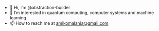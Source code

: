 - 👋 Hi, I’m @abstraction-builder
- 👀 I’m interested in quantum computing, computer systems and machine learning
- 📫 How to reach me at amikomalania@gmail.com

<!---
abstraction-builder/abstraction-builder is a ✨ special ✨ repository because its `README.md` (this file) appears on your GitHub profile.
You can click the Preview link to take a look at your changes.
--->
